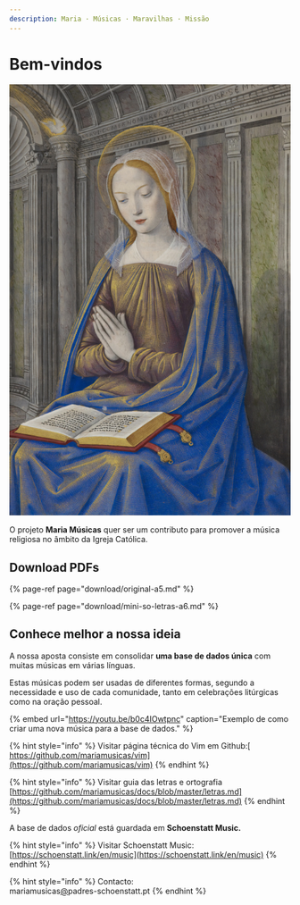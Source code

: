 ```yaml
---
description: Maria · Músicas · Maravilhas · Missão
---
```


# Bem-vindos

![](.gitbook/assets/british-library-nn9tlhok8au-unsplash.jpg)

O projeto **Maria Músicas** quer ser um contributo para promover a música religiosa no âmbito da Igreja Católica.

## Download PDFs

{% page-ref page="download/original-a5.md" %}

{% page-ref page="download/mini-so-letras-a6.md" %}

## Conhece melhor a nossa ideia

A nossa aposta consiste em consolidar **uma base de dados única** com muitas músicas em várias línguas.

Estas músicas podem ser usadas de diferentes formas, segundo a necessidade e uso de cada comunidade, tanto em celebrações litúrgicas como na oração pessoal.

{% embed url="https://youtu.be/b0c4IOwtpnc" caption="Exemplo de como criar uma nova música para a base de dados." %}

{% hint style="info" %}
Visitar página técnica do Vim em Github:[  
https://github.com/mariamusicas/vim](https://github.com/mariamusicas/vim)
{% endhint %}

{% hint style="info" %}
Visitar guia das letras e ortografia  
[https://github.com/mariamusicas/docs/blob/master/letras.md](https://github.com/mariamusicas/docs/blob/master/letras.md)
{% endhint %}

A base de dados _oficial_ está guardada em **Schoenstatt Music.**

{% hint style="info" %}
Visitar Schoenstatt Music:  
[https://schoenstatt.link/en/music](https://schoenstatt.link/en/music)
{% endhint %}

{% hint style="info" %}
Contacto:  
mariamusicas[@](mailto:mariamusicas@padres-schoenstatt.pt)padres-schoenstatt.pt
{% endhint %}

